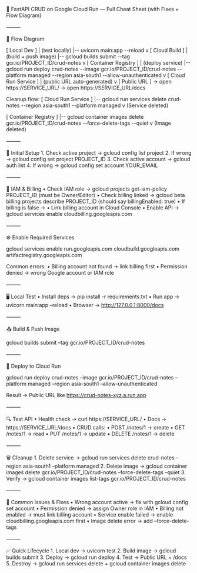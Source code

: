 
🚀 FastAPI CRUD on Google Cloud Run — Full Cheat Sheet (with Fixes + Flow Diagram)

⸻

📂 Flow Diagram

[ Local Dev ]
     |  (test locally)
     |-- uvicorn main:app --reload
     v
[ Cloud Build ]
     |  (build + push image)
     |-- gcloud builds submit --tag gcr.io/PROJECT_ID/crud-notes
     v
[ Container Registry ]
     |  (deploy service)
     |-- gcloud run deploy crud-notes --image gcr.io/PROJECT_ID/crud-notes --platform managed --region asia-south1 --allow-unauthenticated
     v
[ Cloud Run Service ]
     |  (public URL auto-generated)
     v
[ Public URL ]
   → open https://SERVICE_URL/
   → open https://SERVICE_URL/docs

Cleanup flow:
[ Cloud Run Service ]
     |-- gcloud run services delete crud-notes --region asia-south1 --platform managed
     v
 (Service deleted)

[ Container Registry ]
     |-- gcloud container images delete gcr.io/PROJECT_ID/crud-notes --force-delete-tags --quiet
     v
 (Image deleted)




⸻

🔧 Initial Setup
	1.	Check active project → gcloud config list project
	2.	If wrong → gcloud config set project PROJECT_ID
	3.	Check active account → gcloud auth list
	4.	If wrong → gcloud config set account YOUR_EMAIL

⸻

👤 IAM & Billing
	•	Check IAM role → gcloud projects get-iam-policy PROJECT_ID (must be Owner/Editor)
	•	Check billing linked → gcloud beta billing projects describe PROJECT_ID (should say billingEnabled: true)
	•	If billing is false →
	•	Link billing account in Cloud Console
	•	Enable API → gcloud services enable cloudbilling.googleapis.com

⸻

⚙️ Enable Required Services

gcloud services enable run.googleapis.com cloudbuild.googleapis.com artifactregistry.googleapis.com

Common errors:
	•	Billing account not found → link billing first
	•	Permission denied → wrong Google account or IAM role

⸻

🖥 Local Test
	•	Install deps → pip install -r requirements.txt
	•	Run app → uvicorn main:app –reload
	•	Browser → http://127.0.0.1:8000/docs

⸻

📤 Build & Push Image

gcloud builds submit –tag gcr.io/PROJECT_ID/crud-notes

⸻

🚀 Deploy to Cloud Run

gcloud run deploy crud-notes –image gcr.io/PROJECT_ID/crud-notes –platform managed –region asia-south1 –allow-unauthenticated

Result → Public URL like https://crud-notes-xyz.a.run.app

⸻

🔍 Test API
	•	Health check → curl https://SERVICE_URL/
	•	Docs → https://SERVICE_URL/docs
	•	CRUD calls:
	•	POST /notes/1 → create
	•	GET /notes/1 → read
	•	PUT /notes/1 → update
	•	DELETE /notes/1 → delete

⸻

🗑 Cleanup
	1.	Delete service → gcloud run services delete crud-notes –region asia-south1 –platform managed
	2.	Delete image → gcloud container images delete gcr.io/PROJECT_ID/crud-notes –force-delete-tags –quiet
	3.	Verify → gcloud container images list-tags gcr.io/PROJECT_ID/crud-notes

⸻

🐞 Common Issues & Fixes
	•	Wrong account active → fix with gcloud config set account
	•	Permission denied → assign Owner role in IAM
	•	Billing not enabled → must link billing account
	•	Service enable failed → enable cloudbilling.googleapis.com first
	•	Image delete error → add –force-delete-tags

⸻

✅ Quick Lifecycle
	1.	Local dev → uvicorn test
	2.	Build image → gcloud builds submit
	3.	Deploy → gcloud run deploy
	4.	Test → Public URL + /docs
	5.	Destroy → gcloud run services delete + gcloud container images delete

